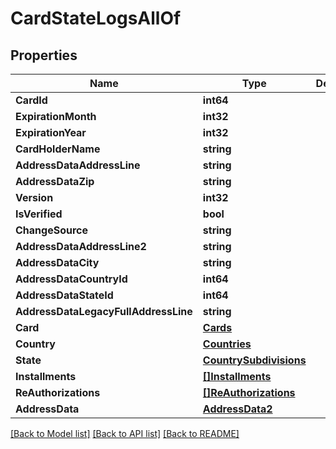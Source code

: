 # CardStateLogsAllOf

## Properties

Name | Type | Description | Notes
------------ | ------------- | ------------- | -------------
**CardId** | **int64** |  | 
**ExpirationMonth** | **int32** |  | 
**ExpirationYear** | **int32** |  | 
**CardHolderName** | **string** |  | [optional] 
**AddressDataAddressLine** | **string** |  | [optional] 
**AddressDataZip** | **string** |  | [optional] 
**Version** | **int32** |  | 
**IsVerified** | **bool** |  | 
**ChangeSource** | **string** |  | [optional] 
**AddressDataAddressLine2** | **string** |  | [optional] 
**AddressDataCity** | **string** |  | [optional] 
**AddressDataCountryId** | **int64** |  | [optional] 
**AddressDataStateId** | **int64** |  | [optional] 
**AddressDataLegacyFullAddressLine** | **string** |  | [optional] 
**Card** | [**Cards**](Cards.md) |  | [optional] 
**Country** | [**Countries**](Countries.md) |  | [optional] 
**State** | [**CountrySubdivisions**](CountrySubdivisions.md) |  | [optional] 
**Installments** | [**[]Installments**](Installments.md) |  | [optional] 
**ReAuthorizations** | [**[]ReAuthorizations**](ReAuthorizations.md) |  | [optional] 
**AddressData** | [**AddressData2**](AddressData2.md) |  | [optional] 

[[Back to Model list]](../README.md#documentation-for-models) [[Back to API list]](../README.md#documentation-for-api-endpoints) [[Back to README]](../README.md)


